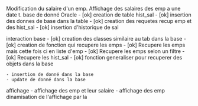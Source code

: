 Modification du salaire d'un emp.
Affichage des salaires des emp a une date t. 
base de donné Oracle
    - [ok] creation de table hist_sal
    - [ok] insertion des donnes de base dans la table
    - [ok] creation des requetes  recup emp et des hist_sal
    - [ok] insertion d'historique de sal 

interaction base 
    - [ok] creation des classes similaire au tab dans la base
    - [ok] creation de fonction qui recupere les emps
    - [ok] Recupere les emps mais cette fois ci en liste d'emp
    - [ok] Recupere les emps selon un filtre
    - [ok] Recupere les hist_sal
    - [ok] fonction generaliser pour recuperer des objets dans la base

    - insertion de donné dans la base
    - update de donné dans la base

affichage
    - affichage des emp et leur salaire
    - affichage des emp 
dinamisation de l'affichage par la
